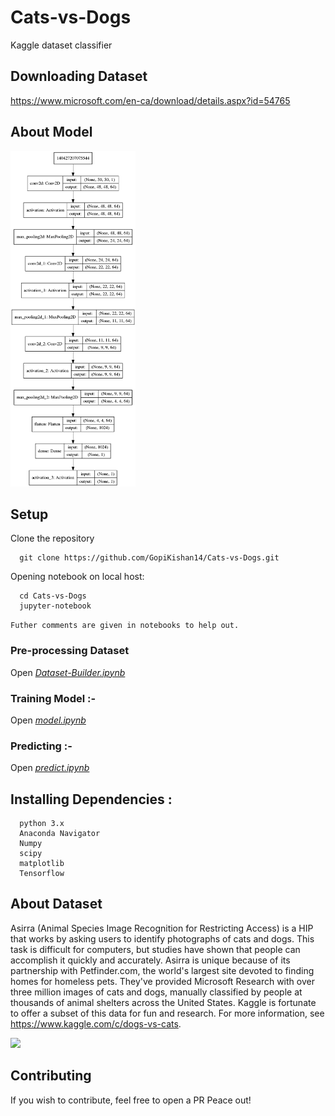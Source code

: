 # Cats-vs-Dogs
Kaggle dataset classifier

## Downloading Dataset
https://www.microsoft.com/en-ca/download/details.aspx?id=54765
## About Model
<img src="model.png?raw=true" width="200">

## Setup
Clone the repository
```
  git clone https://github.com/GopiKishan14/Cats-vs-Dogs.git
```
Opening notebook on local host:
```
  cd Cats-vs-Dogs
  jupyter-notebook
```
`Futher comments are given in notebooks to help out.`

### Pre-processing Dataset
Open [*Dataset-Builder.ipynb*](https://github.com/GopiKishan14/Cats-vs-Dogs/blob/master/Dataset-Builder.ipynb)

### Training Model :-

Open [*model.ipynb*](https://github.com/GopiKishan14/Cats-vs-Dogs/blob/master/Model.ipynb)

### Predicting :-

Open [*predict.ipynb*](https://github.com/GopiKishan14/Cats-vs-Dogs/blob/master/predict.ipynb)

## Installing Dependencies :
```
  python 3.x
  Anaconda Navigator
  Numpy
  scipy
  matplotlib
  Tensorflow
```
## About Dataset
Asirra (Animal Species Image Recognition for Restricting Access) is a HIP that works by asking users to identify photographs of cats and dogs. This task is difficult for computers, but studies have shown that people can accomplish it quickly and accurately. Asirra is unique because of its partnership with Petfinder.com, the world's largest site devoted to finding homes for homeless pets. They've provided Microsoft Research with over three million images of cats and dogs, manually classified by people at thousands of animal shelters across the United States. Kaggle is fortunate to offer a subset of this data for fun and research. For more information, see https://www.kaggle.com/c/dogs-vs-cats.

<img src="/MNIST_data.png?raw=true" width="400">

## Contributing
If you wish to contribute, feel free to open a PR
Peace out!
